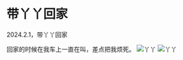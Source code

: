 # 带丫丫回家

2024.2.1，带丫丫回家

回家的时候在我车上一直在叫，差点把我烦死。
![丫丫](../posts/stories/image/yaya1.JPG)
![丫丫](../posts/stories/image/yaya2.JPG)